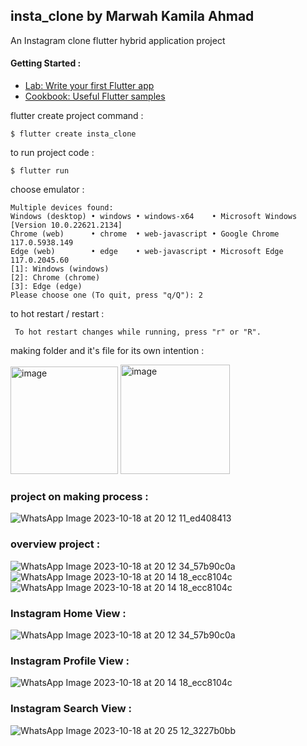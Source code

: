 ## insta_clone by Marwah Kamila Ahmad

An Instagram clone flutter hybrid application project

#### Getting Started :

- [Lab: Write your first Flutter app](https://docs.flutter.dev/get-started/codelab)
- [Cookbook: Useful Flutter samples](https://docs.flutter.dev/cookbook)

flutter create project command :
```
$ flutter create insta_clone
```
to run project code :
```
$ flutter run
```
choose emulator :
```
Multiple devices found:
Windows (desktop) • windows • windows-x64    • Microsoft Windows [Version 10.0.22621.2134]
Chrome (web)      • chrome  • web-javascript • Google Chrome 117.0.5938.149
Edge (web)        • edge    • web-javascript • Microsoft Edge 117.0.2045.60
[1]: Windows (windows)
[2]: Chrome (chrome)
[3]: Edge (edge)
Please choose one (To quit, press "q/Q"): 2
```
to hot restart / restart :
```
 To hot restart changes while running, press "r" or "R".
```





making folder and it's file for its own intention :




<img width="172" alt="image" src="https://github.com/Marwahkamilaahmad/INSTAGRAM_CLONE_FLUTTER/assets/114375719/6c810387-0ebe-4aa1-822b-0321022472e9">
<img width="175" alt="image" src="https://github.com/Marwahkamilaahmad/INSTAGRAM_CLONE_FLUTTER/assets/114375719/15fab9a1-a138-406f-a629-d17246c738ed">










### project on making process :

![WhatsApp Image 2023-10-18 at 20 12 11_ed408413](https://github.com/Marwahkamilaahmad/INSTAGRAM_CLONE_FLUTTER/assets/114375719/9d3b5024-4983-4355-b8aa-3164ace7a62b)






### overview project :
![WhatsApp Image 2023-10-18 at 20 12 34_57b90c0a](https://github.com/Marwahkamilaahmad/INSTAGRAM_CLONE_FLUTTER/assets/114375719/883c044d-85ce-4b09-b4ab-52d3328d609f)
![WhatsApp Image 2023-10-18 at 20 14 18_ecc8104c](https://github.com/Marwahkamilaahmad/INSTAGRAM_CLONE_FLUTTER/assets/114375719/f97d27fb-c8e1-445e-a74e-f7ed52e68c2e)
![WhatsApp Image 2023-10-18 at 20 14 18_ecc8104c](https://github.com/Marwahkamilaahmad/INSTAGRAM_CLONE_FLUTTER/assets/114375719/f97d27fb-c8e1-445e-a74e-f7ed52e68c2e)


### Instagram Home View :

![WhatsApp Image 2023-10-18 at 20 12 34_57b90c0a](https://github.com/Marwahkamilaahmad/INSTAGRAM_CLONE_FLUTTER/assets/114375719/883c044d-85ce-4b09-b4ab-52d3328d609f)





### Instagram Profile View :
![WhatsApp Image 2023-10-18 at 20 14 18_ecc8104c](https://github.com/Marwahkamilaahmad/INSTAGRAM_CLONE_FLUTTER/assets/114375719/f97d27fb-c8e1-445e-a74e-f7ed52e68c2e)






### Instagram Search View :
![WhatsApp Image 2023-10-18 at 20 25 12_3227b0bb](https://github.com/Marwahkamilaahmad/INSTAGRAM_CLONE_FLUTTER/assets/114375719/deca1d2b-53e1-4366-862b-123f7fe35637)


